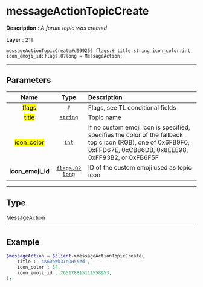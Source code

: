# messageActionTopicCreate

**Description** : *A forum topic was created*

**Layer** : 211

```tl
messageActionTopicCreate#d999256 flags:# title:string icon_color:int icon_emoji_id:flags.0?long = MessageAction;
```

---

## Parameters

| Name | Type | Description |
| :---: | :---: | :--- |
| <mark>flags</mark> | [`#`](type/#) | Flags, see TL conditional fields |
| <mark>title</mark> | [`string`](type/string) | Topic name |
| <mark>icon_color</mark> | [`int`](type/int) | If no custom emoji icon is specified, specifies the color of the fallback topic icon (RGB), one of 0x6FB9F0, 0xFFD67E, 0xCB86DB, 0x8EEE98, 0xFF93B2, or 0xFB6F5F |
| **icon_emoji_id** | [`flags.0?long`](type/long) | ID of the custom emoji used as topic icon |

---

## Type

[MessageAction](type/MessageAction)

---

## Example

```php
$messageAction = $client->messageActionTopicCreate(
	title : '4K6DoWk3InQH5Nzd',
	icon_color : 34,
	icon_emoji_id : 265178815111558953,
);
```